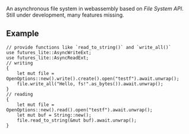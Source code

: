 An asynchronous file system in webassembly based on *File System API*.  
Still under development, many features missing.
## Example
```
// provide functions like `read_to_string()` and `write_all()`
use futures_lite::AsyncWriteExt;
use futures_lite::AsyncReadExt;
// writing
{
    let mut file = OpenOptions::new().write().create().open("testf").await.unwrap();
    file.write_all("Hello, fs!".as_bytes()).await.unwrap();
}
// reading
{
    let mut file = OpenOptions::new().read().open("testf").await.unwrap();
    let mut buf = String::new();
    file.read_to_string(&mut buf).await.unwrap();
}

```